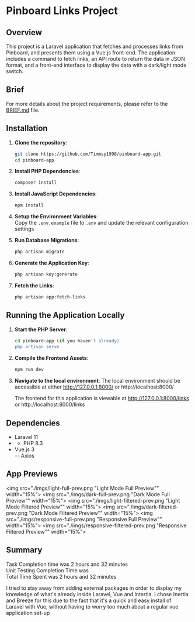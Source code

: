 # Pinboard Links Project

## Overview

This project is a Laravel application that fetches and processes links from Pinboard, and presents them using a Vue.js front-end. The application includes a command to fetch links, an API route to return the data in JSON format, and a front-end interface to display the data with a dark/light mode switch.

## Brief

For more details about the project requirements, please refer to the [BRIEF.md](./BRIEF.md) file.

## Installation

1. **Clone the repository**:
   ```bash
   git clone https://github.com/Timmsy1998/pinboard-app.git
   cd pinboard-app
   ```

2. **Install PHP Dependencies**:
    ```bash
    composer install
    ```

3. **Install JavaScript Dependencies**:
    ```bash
    npm install
    ```

4. **Setup the Environment Variables**:  
    Copy the `.env.example` file to `.env` and update the relevant configuration settings

5. **Run Database Migrations**:
    ```bash
    php artisan migrate
    ```

6. **Generate the Application Key**:
    ```bash
    php artisan key:generate
    ```

7. **Fetch the Links**:
    ```bash
    php artisan app:fetch-links
    ```

## Running the Application Locally

1. **Start the PHP Server**:
    ```bash
    cd pinboard-app (if you haven't already)
    php artisan serve
    ```

2. **Compile the Frontend Assets**:
    ```bash
    npm run dev
    ```

3. **Navigate to the local environment**:
    The local environment should be accessible at either http://127.0.0.1:8000/ or http://localhost:8000/  
      
    The frontend for this application is viewable at http://127.0.0.1:8000/links or http://localhost:8000/links 

## Dependencies

- Laravel 11  
- - PHP 8.3  
- Vue.js 3  
-- Axios  

## App Previews

<img src="./imgs/light-full-prev.png "Light Mode Full Preview"" width="15%"></img> <img src="./imgs/dark-full-prev.png "Dark Mode Full Preview"" width="15%"></img> <img src="./imgs/light-filtered-prev.png "Light Mode Filtered Preview"" width="15%"></img> <img src="./imgs/dark-filtered-prev.png "Dark Mode Filtered Preview"" width="15%"></img> <img src="./imgs/responsive-full-prev.png "Responsive Full Preview"" width="15%"></img> <img src="./imgs/responsive-filtered-prev.png "Responsive Filtered Preview"" width="15%"></img> 

## Summary

Task Completion time was 2 hours and 32 minutes  
Unit Testing Completion Time was   
Total Time Spent was 2 hours and 32 minutes  
  
I tried to stay away from adding external packages in order to display my knowledge of what's already inside Laravel, Vue and Intertia. I chose Inertia and Breeze for this due to the fact that it's a quick and easy install of Laravel with Vue, without having to worry too much about a regular vue application set-up